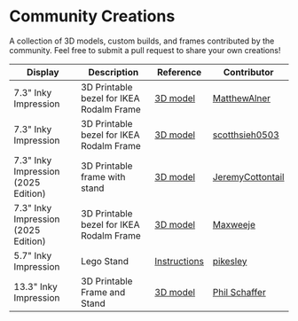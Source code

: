 
# Community Creations

A collection of 3D models, custom builds, and frames contributed by the community. Feel free to submit a pull request to share your own creations!

| Display | Description | Reference  | Contributor |
|---------|-------------|------------|---------|
| 7.3" Inky Impression | 3D Printable bezel for IKEA Rodalm Frame | [3D model](https://makerworld.com/en/models/1221196-ikea-rodlam-inky-impression-7-mount) | [MatthewAlner](https://github.com/MatthewAlner) |
| 7.3" Inky Impression | 3D Printable bezel for IKEA Rodalm Frame | [3D model](https://makerworld.com/en/models/1242875-inky-impression-bezel-for-ikea-rodalm#profileId-1263722) | [scotthsieh0503](https://github.com/scotthsieh0503) |
| 7.3" Inky Impression (2025 Edition) | 3D Printable frame with stand | [3D model](https://makerworld.com/en/models/1482862-inky-impression-2025-edition-7-3-frame#profileId-1548643) | [JeremyCottontail](https://github.com/JeremyCottontail) |
| 7.3" Inky Impression (2025 Edition) | 3D Printable bezel for IKEA Rodalm Frame | [3D model](https://makerworld.com/en/models/1457388-inky-impression-2025-pim773-ikea-rodlam-mount) | [Maxweeje](https://makerworld.com/en/@Maxweeje)
| 5.7" Inky Impression | Lego Stand | [Instructions](https://github.com/pikesley/impression-clock?tab=readme-ov-file#making-the-stand) | [pikesley](https://github.com/pikesley) |
| 13.3" Inky Impression | 3D Printable Frame and Stand | [3D model](https://makerworld.com/en/models/1618040-inky-impression-pimoroni-13-3-frame) | [Phil Schaffer](https://makerworld.com/en/@pjschaffer) |
